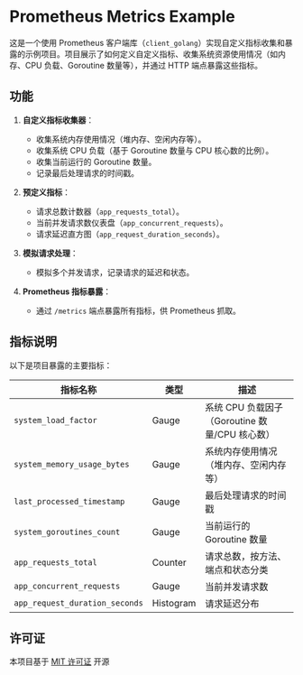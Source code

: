 # Prometheus Metrics Example

这是一个使用 Prometheus 客户端库（`client_golang`）实现自定义指标收集和暴露的示例项目。项目展示了如何定义自定义指标、收集系统资源使用情况（如内存、CPU 负载、Goroutine 数量等），并通过 HTTP 端点暴露这些指标。

## 功能

1. **自定义指标收集器**：
    - 收集系统内存使用情况（堆内存、空闲内存等）。
    - 收集系统 CPU 负载（基于 Goroutine 数量与 CPU 核心数的比例）。
    - 收集当前运行的 Goroutine 数量。
    - 记录最后处理请求的时间戳。

2. **预定义指标**：
    - 请求总数计数器（`app_requests_total`）。
    - 当前并发请求数仪表盘（`app_concurrent_requests`）。
    - 请求延迟直方图（`app_request_duration_seconds`）。

3. **模拟请求处理**：
    - 模拟多个并发请求，记录请求的延迟和状态。

4. **Prometheus 指标暴露**：
    - 通过 `/metrics` 端点暴露所有指标，供 Prometheus 抓取。

## 指标说明

以下是项目暴露的主要指标：

| 指标名称                          | 类型      | 描述                                       |
|-----------------------------------|-----------|--------------------------------------------|
| `system_load_factor`              | Gauge     | 系统 CPU 负载因子（Goroutine 数量/CPU 核心数） |
| `system_memory_usage_bytes`       | Gauge     | 系统内存使用情况（堆内存、空闲内存等）       |
| `last_processed_timestamp`        | Gauge     | 最后处理请求的时间戳                        |
| `system_goroutines_count`         | Gauge     | 当前运行的 Goroutine 数量                   |
| `app_requests_total`              | Counter   | 请求总数，按方法、端点和状态分类             |
| `app_concurrent_requests`         | Gauge     | 当前并发请求数                              |
| `app_request_duration_seconds`    | Histogram | 请求延迟分布                                |


## 许可证

本项目基于 [MIT 许可证](LICENSE) 开源